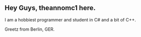 ## Hey Guys, theannomc1 here.

I am a hobbiest programmer and student in C# and a bit of C++.

Greetz from Berlin, GER.